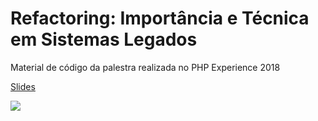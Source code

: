 # Refactoring: Importância e Técnica em Sistemas Legados

Material de código da palestra realizada no PHP Experience 2018

[Slides](https://docs.google.com/presentation/d/1dE1s4JcD500Er8ATtS2k-TAkCE3-m9IE6el2oxykpXc/edit?usp=sharing)

![](/battlecat_ready.gif)

